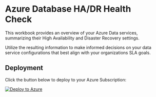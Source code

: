 # Azure Database HA/DR Health Check

This workbook provides an overview of your Azure Data services, summarizing 
their High Availability and Disaster Recovery settings. 

Utilize the resulting information to make informed decisions on your data service
configurations that best align with your organizations SLA goals.

## Deployment
Click the button below to deploy to your Azure Subscription:

[![Deploy to Azure](https://aka.ms/deploytoazurebutton)](https://portal.azure.com/#create/Microsoft.Template/uri/https%3A%2F%2Fraw.githubusercontent.com%2FSMC-Presales-Accelerators%2Fdatabase-hadr-health-check%2Fmain%2Fdeploy.json)
